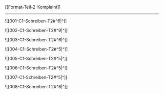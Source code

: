 [[Format-Teil-2-Komplaint]]

---

![[001-C1-Schreiben-T2#^6|^]] 

![[002-C1-Schreiben-T2#^9|^]]

![[003-C1-Schreiben-T2#^6|^]]

![[004-C1-Schreiben-T2#^5|^]]

![[005-C1-Schreiben-T2#^5|^]]

![[006-C1-Schreiben-T2#^5|^]] 

![[007-C1-Schreiben-T2#^5|^]] 

![[008-C1-Schreiben-T2#^6|^]] 

